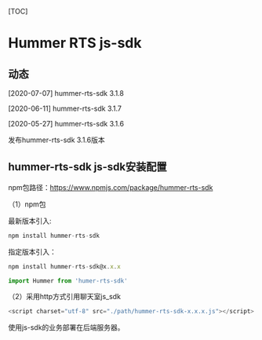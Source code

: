 [TOC]

# Hummer RTS js-sdk


## 动态

[2020-07-07] hummer-rts-sdk 3.1.8

[2020-06-11] hummer-rts-sdk 3.1.7

[2020-05-27] hummer-rts-sdk 3.1.6

发布hummer-rts-sdk 3.1.6版本

## hummer-rts-sdk js-sdk安装配置

npm包路径：https://www.npmjs.com/package/hummer-rts-sdk

（1）npm包

最新版本引入:
```javascript
npm install hummer-rts-sdk
```

指定版本引入：
```javascript
npm install hummer-rts-sdk@x.x.x
```


```javascript
import Hummer from 'humer-rts-sdk'
```

（2）采用http方式引用聊天室js_sdk
```javascript
<script charset="utf-8" src="./path/hummer-rts-sdk-x.x.x.js"></script>
```
使用js-sdk的业务部署在后端服务器。
